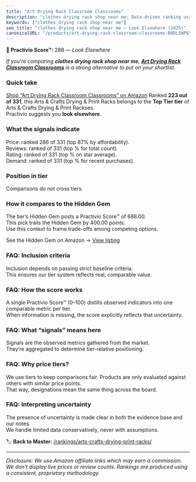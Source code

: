 ```yaml
---
title: "Art Drying Rack Classroom Classrooms"
description: "clothes drying rack shop near me: Data-driven ranking using the Practivio Score™. Positioned by quality, value, demand, findability, momentum."
keywords: ["clothes drying rack shop near me"]
seo_title: "clothes drying rack shop near me — Look Elsewhere (2025)"
canonicalURL: "/products/art-drying-rack-classroom-classrooms-B0DL5WP6Y1/"
---
```


**🚫 Practivio Score™:** 288 — _Look Elsewhere_


*If you're comparing **clothes drying rack shop near me**, **[Art Drying Rack Classroom Classrooms](https://www.amazon.com/dp/B0DL5WP6Y1?tag=practivio-20)** is a strong alternative to put on your shortlist.*
### Quick take
[Shop “Art Drying Rack Classroom Classrooms” on Amazon](https://www.amazon.com/dp/B0DL5WP6Y1?tag=practivio-20)
Ranked **223 out of 331**, this Arts & Crafts Drying & Print Racks belongs to the **Top Tier tier** of Arts & Crafts Drying & Print Rackses.  
Practivio suggests you **look elsewhere**.

### What the signals indicate
Price: ranked 286 of 331 (top 87% by affordability).  
Reviews: ranked  of 331 (top % for total count).  
Rating: ranked  of 331 (top % on star average).  
Demand: ranked  of 331 (top % for recent purchases).

### Position in tier
Comparisons do not cross tiers.

### How it compares to the Hidden Gem
The tier’s Hidden Gem posts a Practivio Score™ of 688.00.  
This pick trails the Hidden Gem by 400.00 points.  
Use this context to frame trade-offs among competing options.  

See the Hidden Gem on Amazon → [View listing](https://www.amazon.com/dp/B007HRDHJA?tag=practivio-20)

### FAQ: Inclusion criteria
Inclusion depends on passing strict baseline criteria.  
This ensures our tier system reflects real, comparable value.

### FAQ: How the score works
A single Practivio Score™ (0–100) distills observed indicators into one comparable metric per tier.  
When information is missing, the score explicitly reflects that uncertainty.

### FAQ: What “signals” means here
Signals are the observed metrics gathered from the market.  
They’re aggregated to determine tier-relative positioning.

### FAQ: Why price tiers?
We use tiers to keep comparisons fair. Products are only evaluated against others with similar price points.  
That way, designations mean the same thing across the board.

### FAQ: Interpreting uncertainty
The presence of uncertainty is made clear in both the evidence base and our notes.  
We handle limited data conservatively, never with assumptions.


🏷️ **Back to Master:** [/rankings/arts-crafts-drying-print-racks/](/rankings/arts-crafts-drying-print-racks/)

---
_Disclosure: We use Amazon affiliate links which may earn a commission. We don’t display live prices or review counts. Rankings are produced using a consistent, proprietary methodology._
